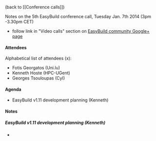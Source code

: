 (back to [[Conference calls]])

Notes on the 5th EasyBuild conference call, Tuesday Jan. 7th 2014 (3pm -3.30pm CET)

 * follow link in "Video calls" section on [EasyBuild community Google+ page](https://plus.google.com/communities/103632287931200436158)

#### Attendees

Alphabetical list of attendees (x):

* Fotis Georgatos (Uni.lu)
* Kenneth Hoste (HPC-UGent)
* Georges Tsouloupas (CyI)

#### Agenda

* EasyBuild v1.11 development planning (Kenneth)

#### Notes

##### EasyBuild v1.11 development planning (Kenneth)

* 
